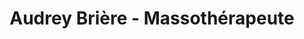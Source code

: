 ---
title: "Audrey Brière - Massothérapeute"
url: /rigaud/audrey-briere-massotherapeute/
shop: Massage
---